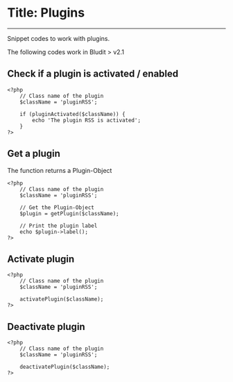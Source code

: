 # Title: Plugins
<!-- Position: 10 -->
---
Snippet codes to work with plugins.

<div class="note">
The following codes work in Bludit > v2.1
</div>

## Check if a plugin is activated / enabled
```
<?php
	// Class name of the plugin
	$className = 'pluginRSS';

	if (pluginActivated($className)) {
		echo 'The plugin RSS is activated';
	}
?>
```

## Get a plugin
The function returns a Plugin-Object
```
<?php
	// Class name of the plugin
	$className = 'pluginRSS';

	// Get the Plugin-Object
	$plugin = getPlugin($className);

	// Print the plugin label
	echo $plugin->label();
?>
```

## Activate plugin
```
<?php
	// Class name of the plugin
	$className = 'pluginRSS';

	activatePlugin($className);
?>
```

## Deactivate plugin
```
<?php
	// Class name of the plugin
	$className = 'pluginRSS';

	deactivatePlugin($className);
?>
```
